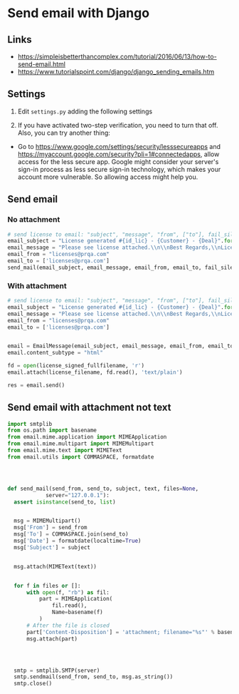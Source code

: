# Send email with Django


## Links
* https://simpleisbetterthancomplex.com/tutorial/2016/06/13/how-to-send-email.html
* https://www.tutorialspoint.com/django/django_sending_emails.htm


## Settings
1. Edit ````settings.py```` adding the following settings


1. If you have activated two-step verification, you need to turn that off. Also, you can try another thing: 
  * Go to https://www.google.com/settings/security/lesssecureapps and https://myaccount.google.com/security?pli=1#connectedapps, allow access for the less secure app. 
     Google might consider your server's sign-in process as less secure sign-in technology, which makes your account more vulnerable. So allowing access might help you.




## Send email
### No attachment
  ````python
  # send license to email: "subject", "message", "from", ["to"], fail_silently=False, html_message=True
  email_subject = "License generated #{id_lic} - {Customer} - {Deal}".format(id_lic=record_id, Customer=info_dict['Customer_info'], Deal=info_dict['Deal_info'])
  email_message = "Please see license attached.\\n\\nBest Regards,\\nLicense"  # TODO: set
  email_from = "licenses@prqa.com"
  email_to = ['licenses@prqa.com']
  send_mail(email_subject, email_message, email_from, email_to, fail_silently=False, html_message=True)
  ````


### With attachment
  ````python
  # send license to email: "subject", "message", "from", ["to"], fail_silently=False, html_message=True
  email_subject = "License generated #{id_lic} - {Customer} - {Deal}".format(id_lic=record_id, Customer=info_dict['Customer_info'], Deal=info_dict['Deal_info'])
  email_message = "Please see license attached.\\n\\nBest Regards,\\nLicense"  # TODO: set
  email_from = "licenses@prqa.com"
  email_to = ['licenses@prqa.com']


  email = EmailMessage(email_subject, email_message, email_from, email_to)
  email.content_subtype = "html"
  
  fd = open(license_signed_fullfilename, 'r')
  email.attach(license_filename, fd.read(), 'text/plain')
  
  res = email.send()
  ````




## Send email with attachment not text
  ````python
import smtplib
from os.path import basename
from email.mime.application import MIMEApplication
from email.mime.multipart import MIMEMultipart
from email.mime.text import MIMEText
from email.utils import COMMASPACE, formatdate




def send_mail(send_from, send_to, subject, text, files=None,
              server="127.0.0.1"):
    assert isinstance(send_to, list)


    msg = MIMEMultipart()
    msg['From'] = send_from
    msg['To'] = COMMASPACE.join(send_to)
    msg['Date'] = formatdate(localtime=True)
    msg['Subject'] = subject


    msg.attach(MIMEText(text))


    for f in files or []:
        with open(f, "rb") as fil:
            part = MIMEApplication(
                fil.read(),
                Name=basename(f)
            )
        # After the file is closed
        part['Content-Disposition'] = 'attachment; filename="%s"' % basename(f)
        msg.attach(part)




    smtp = smtplib.SMTP(server)
    smtp.sendmail(send_from, send_to, msg.as_string())
    smtp.close()


  ````
<!--stackedit_data:
eyJoaXN0b3J5IjpbLTc0NzQxNjUzM119
-->
